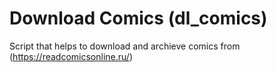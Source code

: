# Download Comics (dl_comics)

Script that helps to download and archieve comics from (https://readcomicsonline.ru/) 
